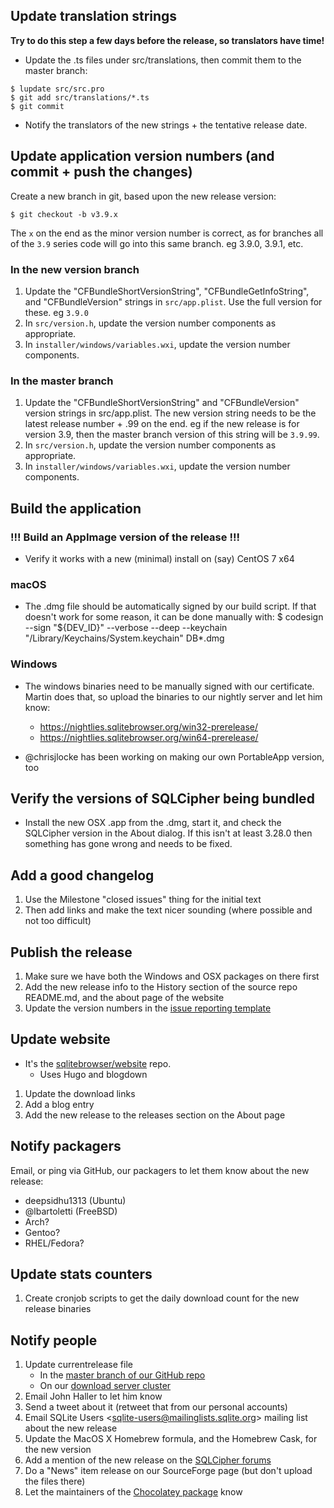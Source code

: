 ## Update translation strings

**Try to do this step a few days before the release, so translators have time!**

* Update the .ts files under src/translations, then commit them to the master branch:

```
$ lupdate src/src.pro
$ git add src/translations/*.ts
$ git commit
```

* Notify the translators of the new strings + the tentative release date.


## Update application version numbers (and commit + push the changes)

Create a new branch in git, based upon the new release version:

    $ git checkout -b v3.9.x

The `x` on the end as the minor version number is correct, as for branches
all of the `3.9` series code will go into this same branch.  eg 3.9.0, 3.9.1, etc.

### In the new version branch

1. Update the "CFBundleShortVersionString", "CFBundleGetInfoString", and "CFBundleVersion" strings in `src/app.plist`.  Use the full version for these.  eg `3.9.0`
2. In `src/version.h`, update the version number components as appropriate.
3. In `installer/windows/variables.wxi`, update the version number components.

### In the master branch

1. Update the "CFBundleShortVersionString" and "CFBundleVersion" version strings in src/app.plist.  The new version string needs to be the latest release number + .99 on the end.  eg if the new release is for version 3.9, then the master branch version of this string will be `3.9.99`.
2. In `src/version.h`, update the version number components as appropriate.
3. In `installer/windows/variables.wxi`, update the version number components.

## Build the application

### !!! Build an AppImage version of the release !!!

* Verify it works with a new (minimal) install on (say) CentOS 7 x64

### macOS

* The .dmg file should be automatically signed by our build script.  If that doesn't work for some reason, it can be done manually with:
    $ codesign --sign "${DEV_ID}" --verbose --deep --keychain "/Library/Keychains/System.keychain" DB*.dmg

### Windows

* The windows binaries need to be manually signed with our certificate.  Martin does that, so upload the binaries to our nightly server and let him know:
  * https://nightlies.sqlitebrowser.org/win32-prerelease/
  * https://nightlies.sqlitebrowser.org/win64-prerelease/

* @chrisjlocke has been working on making our own PortableApp version, too

## Verify the versions of SQLCipher being bundled

* Install the new OSX .app from the .dmg, start it, and check the SQLCipher version in the About dialog.  If this isn't at least 3.28.0 then something has gone wrong and needs to be fixed.

## Add a good changelog

1. Use the Milestone "closed issues" thing for the initial text
2. Then add links and make the text nicer sounding (where possible and not too difficult)

## Publish the release

1. Make sure we have both the Windows and OSX packages on there first
2. Add the new release info to the History section of the source repo README.md, and the about page of the website
3. Update the version numbers in the [issue reporting template](https://github.com/sqlitebrowser/sqlitebrowser/blob/master/.github/ISSUE_TEMPLATE.md)

## Update website

* It's the [sqlitebrowser/website](https://github.com/sqlitebrowser/website/) repo.
  * Uses Hugo and blogdown
1. Update the download links
2. Add a blog entry
3. Add the new release to the releases section on the About page

## Notify packagers

Email, or ping via GitHub, our packagers to let them know about the new release:

* deepsidhu1313 (Ubuntu)
* @lbartoletti (FreeBSD)
* Arch?
* Gentoo?
* RHEL/Fedora?

## Update stats counters

1. Create cronjob scripts to get the daily download count for the new release binaries

## Notify people

1. Update currentrelease file
   * In the [master branch of our GitHub repo](https://github.com/sqlitebrowser/sqlitebrowser/blob/master/currentrelease)
   * On our [download server cluster](https://github.com/sqlitebrowser/db4s_cluster_downloader/blob/cef5ae7ffa65c1be448a55a619ff5df7a569c72f/main.go#L364)
2. Email John Haller to let him know
3. Send a tweet about it (retweet that from our personal accounts)
4. Email SQLite Users &lt;sqlite-users@mailinglists.sqlite.org&gt; mailing list about the new release
5. Update the MacOS X Homebrew formula, and the Homebrew Cask, for the new version
6. Add a mention of the new release on the [SQLCipher forums](https://discuss.zetetic.net/c/sqlcipher)
7. Do a "News" item release on our SourceForge page (but don't upload the files there)
8. Let the maintainers of the [Chocolatey package](https://chocolatey.org/packages/sqlitebrowser/ContactOwners) know